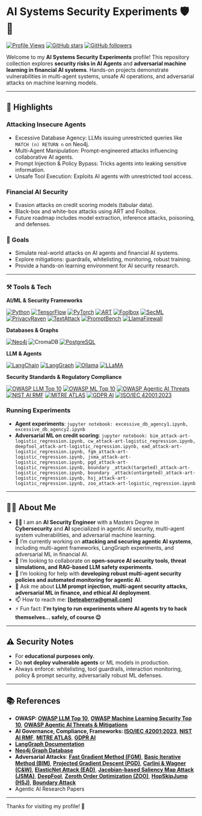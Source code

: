 # AI Systems Security Experiments 🛡️🤖

[![Profile Views](https://komarev.com/ghpvc/?username=ai-systems-security&color=blue)](https://github.com/ai-systems-security)  [![GitHub stars](https://img.shields.io/github/stars/ai-systems-security?style=social&cacheSeconds=60)](https://github.com/ai-systems-security)  [![GitHub followers](https://img.shields.io/github/followers/ai-systems-security?label=Follow&style=social&cacheSeconds=60)](https://github.com/ai-systems-security?tab=followers)

Welcome to my **AI Systems Security Experiments** profile! This repository collection explores **security risks in AI Agents** and **adversarial machine learning in financial AI systems**.  Hands-on projects demonstrate vulnerabilities in multi-agent systems, unsafe AI operations, and adversarial attacks on machine learning models.

---

## 🚀 Highlights

### Attacking Insecure Agents
- Excessive Database Agency: LLMs issuing unrestricted queries like `MATCH (n) RETURN n` on Neo4j.  
- Multi-Agent Manipulation: Prompt-engineered attacks influencing collaborative AI agents.  
- Prompt Injection & Policy Bypass: Tricks agents into leaking sensitive information.  
- Unsafe Tool Execution: Exploits AI agents with unrestricted tool access.

### Financial AI Security
- Evasion attacks on credit scoring models (tabular data).  
- Black-box and white-box attacks using ART and Foolbox.  
- Future roadmap includes model extraction, inference attacks, poisoning, and defenses.  

### 🎯 Goals
- Simulate real-world attacks on AI agents and financial AI systems.  
- Explore mitigations: guardrails, whitelisting, monitoring, robust training.  
- Provide a hands-on learning environment for AI security research.

---

### ⚒️ Tools & Tech 

**AI/ML & Security Frameworks**  

[![Python](https://img.shields.io/badge/Python-3.10%2B-blue?logo=python&logoColor=white)](https://www.python.org/)  [![TensorFlow](https://img.shields.io/badge/TensorFlow-FF6F00?logo=tensorflow&logoColor=white)](https://www.tensorflow.org/)  [![PyTorch](https://img.shields.io/badge/PyTorch-black?logo=pytorch&logoColor=orange)](https://pytorch.org/)  [![ART](https://img.shields.io/badge/ART-Adversarial%20Robustness%20Toolbox-green?logo=ibm&logoColor=white)](https://adversarial-robustness-toolbox.readthedocs.io/)  [![Foolbox](https://img.shields.io/badge/Foolbox-red?logo=github&logoColor=white)](https://foolbox.readthedocs.io/)  [![SecML](https://img.shields.io/badge/SecML-purple?logo=github&logoColor=white)](https://secml.readthedocs.io/en/v0.15/)  [![PrivacyRaven](https://img.shields.io/badge/PrivacyRaven-gray?logo=github&logoColor=white)](https://github.com/trailofbits/PrivacyRaven)  [![TextAttack](https://img.shields.io/badge/TextAttack-red?logo=openai&logoColor=white)](https://textattack.readthedocs.io/en/master/)  [![PromptBench](https://img.shields.io/badge/PromptBench-purple?logo=github&logoColor=white)](https://github.com/microsoft/promptbench)  [![LlamaFirewall](https://img.shields.io/badge/LlamaFirewall-FF4500?logo=github&logoColor=white)](https://github.com/YourRepo/LlamaFirewall)

**Databases & Graphs**  

[![Neo4j](https://img.shields.io/badge/Neo4j-008CC1?logo=neo4j&logoColor=white)](https://neo4j.com/)  ![CromaDB](https://img.shields.io/badge/CromaDB-00A1E4?logo=github&logoColor=white)  [![PostgreSQL](https://img.shields.io/badge/PostgreSQL-336791?logo=postgresql&logoColor=white)](https://www.postgresql.org/)  

**LLM & Agents**  

[![LangChain](https://img.shields.io/badge/LangChain-black?logo=chainlink&logoColor=blue)](https://www.langchain.com/)  [![LangGraph](https://img.shields.io/badge/LangGraph-orange?logo=python&logoColor=white)](https://github.com/langgraph/langgraph)  [![Ollama](https://img.shields.io/badge/Ollama-000000?logo=github&logoColor=white)](https://ollama.com/)  [![LLaMA](https://img.shields.io/badge/LLaMA-FF4500?logo=meta&logoColor=white)](https://ai.meta.com/llama/)

**Security Standards & Regulatory Compliance**  

[![OWASP LLM Top 10](https://img.shields.io/badge/OWASP-LLM%20Top--10-red?logo=owasp&logoColor=white)](https://owasp.org/www-project-top-10-for-large-language-model-applications/)  [![OWASP ML Top 10](https://img.shields.io/badge/OWASP-ML%20Top--10-purple?logo=owasp&logoColor=white)](https://owasp.org/www-project-machine-learning-security-top-10/)  [![OWASP Agentic AI Threats](https://img.shields.io/badge/OWASP-Agentic--AI--Threats-orange?logo=owasp&logoColor=white)](https://genai.owasp.org/resource/agentic-ai-threats-and-mitigations/)  [![NIST AI RMF](https://img.shields.io/badge/NIST-AI%20RMF-blue?logo=gov&logoColor=white)](https://www.nist.gov/itl/ai-risk-management-framework)  [![MITRE ATLAS](https://img.shields.io/badge/MITRE-ATLAS-red?logo=mitre&logoColor=white)](https://atlas.mitre.org/)  [![GDPR AI](https://img.shields.io/badge/GDPR-AI-blue?logo=gdpr&logoColor=white)](https://gdpr-info.eu/)  [![ISO/IEC 42001:2023](https://img.shields.io/badge/ISO--IEC%2042001:2023-green?logo=iso&logoColor=white)](https://www.iso.org/standard/42001)  

### Running Experiments
- **Agent experiments**: `jupyter notebook: excessive_db_agency1.ipynb, excessive_db_agency2.ipynb`  
- **Adversarial ML on credit scoring**: `jupyter notebook: bim_attack-art-logistic_regression.ipynb, cw_attack-art-logistic_regression.ipynb, deepfool_attack-art-logistic_regression.ipynb, ead_attack-art-logistic_regression.ipynb, fgm_attack-art-logistic_regression.ipynb, jsma_attack-art-logistic_regression.ipynb, pgd_attack-art-logistic_regression.ipynb, boundary _attack(targeted)_attack-art-logistic_regression.ipynb, boundary _attack(untargeted)_attack-art-logistic_regression.ipynb, hsj_attack-art-logistic_regression.ipynb, zoo_attack-art-logistic_regression.ipynb`

---

## 👨‍💻 About Me

- 👨‍💻 I am an **AI Security Engineer** with a Masters Degree in **Cybersecurity** and **AI** specialized in agentic AI security, multi-agent system vulnerabilities, and adversarial machine learning.  
- 🔭 I’m currently working on **attacking and securing agentic AI systems**, including multi-agent frameworks, LangGraph experiments, and adversarial ML in financial AI.  
- 👯 I’m looking to collaborate on **open-source AI security tools, threat simulations, and RAG-based LLM safety experiments**.  
- 🤔 I’m looking for help with **developing robust multi-agent security policies and automated monitoring for agentic AI**.  
- 💬 Ask me about **LLM prompt injection, multi-agent security attacks, adversarial ML in finance, and ethical AI deployment**.  
- 📫 How to reach me: **[beteaberra@gmail.com]**  
- ⚡ Fun fact: **I'm tying to run experiments where AI agents try to hack themselves… safely, of course 😉**

---

## ⚠️ Security Notes
- For **educational purposes only**.  
- Do **not deploy vulnerable agents** or ML models in production.  
- Always enforce: whitelisting, tool guardrails, interaction monitoring, policy & prompt security, adversarially robust ML defenses.

---

## 📚 References
- **OWASP: [OWASP LLM Top 10](https://owasp.org/www-project-top-10-for-large-language-model-applications/)**, **[OWASP Machine Learning Security Top 10](https://owasp.org/www-project-machine-learning-security-top-10/)**, **[OWASP Agentic AI Threats & Mitigations](https://genai.owasp.org/resource/agentic-ai-threats-and-mitigations/)**  
- **AI Governance, Compliance, Frameworks: [ISO/IEC 42001:2023](https://www.iso.org/standard/42001)**, **[NIST AI RMF](https://www.nist.gov/itl/ai-risk-management-framework)**, **[MITRE ATLAS](https://atlas.mitre.org/)**, **[GDPR AI](https://gdpr-info.eu/)**
- **[LangGraph Documentation](https://python.langchain.com/docs/langgraph)**
- **[Neo4j Graph Database](https://neo4j.com/)**  
- **Adversarial Attacks**:  **[Fast Gradient Method (FGM)](https://arxiv.org/abs/1412.6572)**, **[Basic Iterative Method (BIM)](https://arxiv.org/abs/1607.02533)**, **[Projected Gradient Descent (PGD)](https://arxiv.org/abs/1706.06083)**, **[Carlini & Wagner (C&W)](https://arxiv.org/abs/1608.04644)**, **[ElasticNet Attack (EAD)](https://arxiv.org/abs/1709.04114)**, **[Jacobian-based Saliency Map Attack (JSMA)](https://arxiv.org/abs/1511.07528)**, **[DeepFool](https://arxiv.org/abs/1511.04599)**, **[Zeroth Order Optimization (ZOO)](https://arxiv.org/abs/1708.03999)**, **[HopSkipJump (HSJ)](https://arxiv.org/abs/1904.02144)**, **[Boundary Attack](https://arxiv.org/abs/1712.04248)** 
- Agentic AI Research Papers
  
---

Thanks for visiting my profile! 👋
